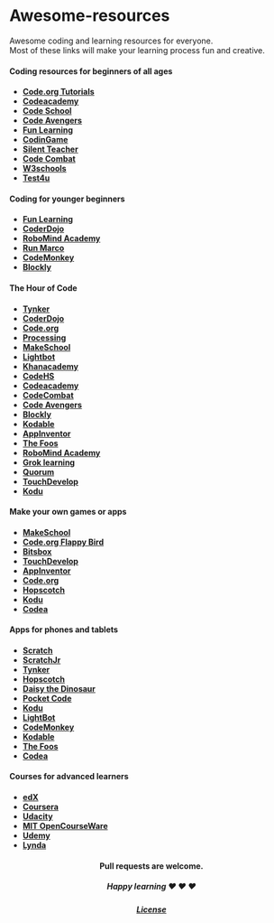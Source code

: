# Awesome-resources

Awesome coding and learning resources for everyone. <br>
Most of these links will make your learning process fun and creative.

<h4> Coding resources for beginners of all ages <h4>
<ul>
<li> <a href="https://code.org/" target="_blank"> Code.org Tutorials </a> </li>
<li> <a href="https://www.codecademy.com/" target="_blank"> Codeacademy </a> </li>
<li> <a href="https://www.codeschool.com/" target="_blank"> Code School </a> </li>
<li> <a href="https://www.codeavengers.com/" target="_blank"> Code Avengers </a> </li>
<li> <a href="http://www.funlearning.com/" target="_blank"> Fun Learning </a> </li>
<li> <a href="https://www.codingame.com/" target="_blank"> CodinGame </a> </li>
<li> <a href="http://silentteacher.toxicode.fr/" target="_blank"> Silent Teacher </a> </li>
<li> <a href="https://codecombat.com/" target="_blank"> Code Combat </a> </li>
<li> <a href="http://www.w3schools.com/" target="_blank"> W3schools </a> </li>
<li> <a href="https://www.test4u.eu/" target="_blank"> Test4u </a> </li>
</ul>

<h4> Coding for younger beginners <h4>
<ul>
<li> <a href="http://www.funlearning.com/" target="_blank"> Fun Learning </a> </li>
<li> <a href="http://kata.coderdojo.com/wiki/Learning_Resource" target="_blank"> CoderDojo </a> </li>
<li> <a href="https://www.robomindacademy.com/" target="_blank"> RoboMind Academy </a> </li>
<li> <a href="https://www.allcancode.com/" target="_blank"> Run Marco </a> </li>
<li> <a href="https://www.playcodemonkey.com/" target="_blank"> CodeMonkey </a> </li>
<li> <a href="https://blockly-games.appspot.com/" target="_blank"> Blockly </a> </li>
</ul>

<h4> The Hour of Code <h4>
<ul>
<li> <a href="https://www.tynker.com/hour-of-code/" target="_blank"> Tynker </a> </li>
<li> <a href="https://scratch.mit.edu/hoc2014/" target="_blank"> CoderDojo </a> </li>
<li> <a href="https://studio.code.org/hoc/1" target="_blank"> Code.org </a> </li>
<li> <a href="http://hello.processing.org/editor/" target="_blank"> Processing </a> </li>
<li> <a href="https://www.makeschool.com/build-an-iphone-game-in-your-browser" target="_blank"> MakeSchool </a> </li>
<li> <a href="http://lightbot.com/hoc2014.html" target="_blank"> Lightbot </a> </li>
<li> <a href="https://www.khanacademy.org/computing/hour-of-code/hour-of-code-tutorial/v/welcome-hour-of-code" target="_blank"> Khanacademy </a> </li>
<li> <a href="https://codehs.com/hourofcode/karel/1?start/" target="_blank"> CodeHS </a> </li>
<li> <a href="https://www.codecademy.com/courses/hour-of-code/0/1/" target="_blank"> Codeacademy </a> </li>
<li> <a href="http://codecombat.com/?hour_of_code=true" target="_blank"> CodeCombat </a> </li>
<li> <a href="https://www.codeavengers.com/javascript/100#1.1" target="_blank"> Code Avengers </a> </li>
<li> <a href="https://blockly-games.appspot.com/maze/" target="_blank"> Blockly </a> </li>
<li> <a href="https://www.kodable.com/hour-of-code/" target="_blank"> Kodable </a> </li>
<li> <a href="http://appinventor.mit.edu/explore/hour-of-code.html" target="_blank"> AppInventor </a> </li>
<li> <a href="http://www.thefoos.com/hourofcode/" target="_blank"> The Foos </a> </li> 
<li> <a href="https://www.robomindacademy.com//go/navigator/storylines?course=HourOfCode" target="_blank"> RoboMind Academy </a> </li> 
<li> <a href="https://groklearning.com/hoc-2014/" target="_blank"> Grok learning </a> </li> 
<li> <a href="http://quorumlanguage.com/documents/hourofcode/part1.php" target="_blank"> Quorum </a> </li> 
<li> <a href="https://www.touchdevelop.com/hourofcode2" target="_blank"> TouchDevelop </a> </li> 
<li> <a href="http://www.kodugamelab.com/hour-of-code/" target="_blank"> Kodu </a> </li>
</ul>
<h4> Make your own games or apps <h4>
<ul>
<li> <a href="https://www.makeschool.com/build-an-iphone-game-in-your-browser" target="_blank"> MakeSchool </a> </li>
<li> <a href="https://studio.code.org/flappy/1" target="_blank"> Code.org Flappy Bird</a> </li>
<li> <a href="https://bitsbox.com/index.html#hoc" target="_blank"> Bitsbox </a> </li>
<li> <a href="https://www.touchdevelop.com/hourofcode2" target="_blank"> TouchDevelop </a> </li>
<li> <a href="http://appinventor.mit.edu/explore/hour-of-code.html" target="_blank"> AppInventor </a> </li>
<li> <a href="https://studio.code.org/s/playlab/stage/1/puzzle/1" target="_blank"> Code.org </a> </li>
<li> <a href="https://www.gethopscotch.com/" target="_blank">  Hopscotch </a> </li>
<li> <a href="http://www.kodugamelab.com/" target="_blank"> Kodu </a> </li>
<li> <a href="http://twolivesleft.com/Codea/" target="_blank"> Codea </a> </li>
</ul>
<h4> Apps for phones and tablets <h4>
<ul> 
<li> <a href="https://scratch.mit.edu/" target="_blank"> Scratch </a> </li>
<li> <a href="http://www.scratchjr.org/" target="_blank"> ScratchJr </a> </li>
<li> <a href="https://www.tynker.com/" target="_blank"> Tynker </a> </li>
<li> <a href="https://www.gethopscotch.com/" target="_blank">  Hopscotch </a> </li>
<li> <a href="http://www.daisythedinosaur.com/" target="_blank">  Daisy the Dinosaur </a> </li>
<li> <a href="https://share.catrob.at/pocketcode/" target="_blank">  Pocket Code </a> </li>
<li> <a href="http://www.kodugamelab.com/" target="_blank"> Kodu </a> </li>
<li> <a href="http://lightbot.com/hocflash.html" target="_blank"> LightBot </a> </li>
<li> <a href="https://www.playcodemonkey.com/" target="_blank"> CodeMonkey </a> </li>
<li> <a href="https://www.kodable.com/" target="_blank"> Kodable </a> </li> 
<li> <a href="http://thefoos.com/" target="_blank"> The Foos </a> </li>
<li> <a href="http://twolivesleft.com/Codea/" target="_blank"> Codea </a> </li>
</ul>

<h4> Courses for advanced learners <h4>
<ul>
<li> <a href="https://www.edx.org/course-list/allschools/computer-science/allcourses" target="_blank"> edX </a> </li>
<li> <a href="https://www.coursera.org/courses?orderby=upcoming&cats=cs-programming" target="_blank"> Coursera </a> </li>
<li> <a href="https://www.udacity.com/courses#!/all" target="_blank"> Udacity </a> </li>
<li> <a href="http://ocw.mit.edu/courses/electrical-engineering-and-computer-science/" target="_blank"> MIT OpenCourseWare </a> </li>
<li> <a href="https://www.udemy.com/courses/" target="_blank"> Udemy </a> </li>
<li> <a href="http://www.lynda.com/Developer-training-tutorials/50-0.html/" target="_blank"> Lynda </a> </li>
</ul>

<h4 align="center"> Pull requests are welcome. <h4>
<h5 align="center"> Happy learning ♥ ♥ ♥<h5>
<h5 align="center"><a href="https://github.com/dreamtocode/awesome-resources/blob/master/LICENSE/"> License </a>  <h5>
